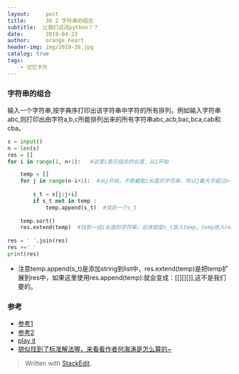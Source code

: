 ```yaml
---
layout:     post
title:      38 2 字符串的组合
subtitle:  让我们试试python？？
date:       2019-04-23
author:     orange_heart
header-img: img/2019-38.jpg
catalog: true
tags:
    - 记忆卡片
---
```


### 字符串的组合

输入一个字符串,按字典序打印出该字符串中字符的所有排列。例如输入字符串abc,则打印出由字符a,b,c所能排列出来的所有字符串abc,acb,bac,bca,cab和cba。


```python
s = input()
n = len(s)
res = []
for i in range(1, n+1):   #这里i表示组合的长度，从1开始  

    temp = []
    for j in range(n-i+1):  #从j开始，不断截取i长度的字符串，所以j最大不超过n-i+1  
    
        s_t = s[j:j+i]
        if s_t not in temp :
            temp.append(s_t)  #找到一个s_t  
            
    temp.sort()
    res.extend(temp)  #找到一组i长度的字符串，总体就是s_t放入temp，temp放入res  
    
res = ' '.join(res)
res +=' '
print(res)
```

 - 注意temp.append(s_t)是添加string到list中，res.extend(temp)是把temp扩展到res中，如果这里使用res.append(temp):就会变成：$[   []     []    []      ]$,这不是我们要的。

### 参考

- [参考1](https://github.com/zhedahht/CodingInterviewChinese2)
- [参考2](https://github.com/gatieme/CodingInterviews)
- [play it](https://www.nowcoder.com/questionTerminal/837f4d04f5cb4f26a8215b2b95cc76a5?commentTags=Python)
- [貌似找到了标准解法喔，来看看作者何海涛是怎么算的~](http://zhedahht.blog.163.com/blog/static/2541117420114172812217/)

> Written with [StackEdit](https://stackedit.io/).

<head>
    <script src="https://cdn.mathjax.org/mathjax/latest/MathJax.js?config=TeX-AMS-MML_HTMLorMML" type="text/javascript"></script>
    <script type="text/x-mathjax-config">
        MathJax.Hub.Config({
            tex2jax: {
            skipTags: ['script', 'noscript', 'style', 'textarea', 'pre'],
            inlineMath: [['$','$']]
            }
        });
    </script>
</head>
<!--stackedit_data:
eyJoaXN0b3J5IjpbLTE5ODk2MTEwMDcsLTQzNTYyNjcxMiwtMT
U0MDQ2NzIxOV19
-->